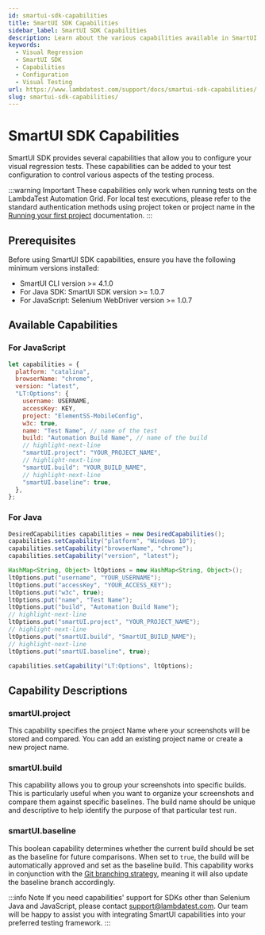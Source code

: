 ```yaml
---
id: smartui-sdk-capabilities
title: SmartUI SDK Capabilities
sidebar_label: SmartUI SDK Capabilities
description: Learn about the various capabilities available in SmartUI SDK for configuring your visual regression tests
keywords:
  - Visual Regression
  - SmartUI SDK
  - Capabilities
  - Configuration
  - Visual Testing
url: https://www.lambdatest.com/support/docs/smartui-sdk-capabilities/
slug: smartui-sdk-capabilities/
---
```


# SmartUI SDK Capabilities

SmartUI SDK provides several capabilities that allow you to configure your visual regression tests. These capabilities can be added to your test configuration to control various aspects of the testing process.

:::warning Important
These capabilities only work when running tests on the LambdaTest Automation Grid. For local test executions, please refer to the standard authentication methods using project token or project name in the [Running your first project](/support/docs/smartui-running-your-first-project//) documentation.
:::

## Prerequisites

Before using SmartUI SDK capabilities, ensure you have the following minimum versions installed:

- SmartUI CLI version >= 4.1.0
- For Java SDK: SmartUI SDK version >= 1.0.7
- For JavaScript: Selenium WebDriver version >= 1.0.7

## Available Capabilities

### For JavaScript

```javascript
let capabilities = {
  platform: "catalina",
  browserName: "chrome",
  version: "latest",
  "LT:Options": {
    username: USERNAME,
    accessKey: KEY,
    project: "ElementSS-MobileConfig",
    w3c: true,
    name: "Test Name", // name of the test
    build: "Automation Build Name", // name of the build
    // highlight-next-line
    "smartUI.project": "YOUR_PROJECT_NAME", 
    // highlight-next-line
    "smartUI.build": "YOUR_BUILD_NAME",
    // highlight-next-line
    "smartUI.baseline": true, 
  },
};
```

### For Java

```java
DesiredCapabilities capabilities = new DesiredCapabilities();
capabilities.setCapability("platform", "Windows 10");
capabilities.setCapability("browserName", "chrome");
capabilities.setCapability("version", "latest");

HashMap<String, Object> ltOptions = new HashMap<String, Object>();
ltOptions.put("username", "YOUR_USERNAME");
ltOptions.put("accessKey", "YOUR_ACCESS_KEY");
ltOptions.put("w3c", true);
ltOptions.put("name", "Test Name");
ltOptions.put("build", "Automation Build Name");
// highlight-next-line
ltOptions.put("smartUI.project", "YOUR_PROJECT_NAME");  
// highlight-next-line
ltOptions.put("smartUI.build", "SmartUI_BUILD_NAME");
// highlight-next-line
ltOptions.put("smartUI.baseline", true);

capabilities.setCapability("LT:Options", ltOptions);
```

## Capability Descriptions

### smartUI.project
This capability specifies the project Name where your screenshots will be stored and compared. You can add an existing project name or create a new project name.

### smartUI.build
This capability allows you to group your screenshots into specific builds. This is particularly useful when you want to organize your screenshots and compare them against specific baselines. The build name should be unique and descriptive to help identify the purpose of that particular test run.

### smartUI.baseline
This boolean capability determines whether the current build should be set as the baseline for future comparisons. When set to `true`, the build will be automatically approved and set as the baseline build. This capability works in conjunction with the [Git branching strategy](/support/docs/smartui-cli-git-branching-strategy/), meaning it will also update the baseline branch accordingly.

:::info Note
If you need capabilities' support for SDKs other than Selenium Java and JavaScript, please contact support@lambdatest.com. Our team will be happy to assist you with integrating SmartUI capabilities into your preferred testing framework.
:::
